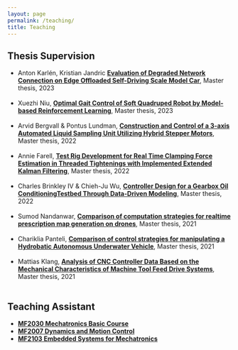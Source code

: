 ```yaml
---
layout: page
permalink: /teaching/
title: Teaching
---
```


<h2>Thesis Supervision</h2>
<ul>
	<li>
		Anton Karlén, Kristian Jandric
		<a href="https://www.diva-portal.org/smash/record.jsf?pid=diva2%3A1858143&dswid=7197"><b>Evaluation of Degraded Network Connection on Edge Offloaded Self-Driving Scale Model Car</b></a>,
		Master thesis, 2023
	</li><br>
	<li>
		Xuezhi Niu, 
		<a href="https://www.diva-portal.org/smash/record.jsf?pid=diva2%3A1810127&dswid=3239"><b>Optimal Gait Control of Soft Quadruped Robot by Model-based Reinforcement Learning</b></a>,
		Master thesis, 2023
	</li><br>
	<li>
		Arvid Bergvall & Pontus Lundman, 
		<a href="https://www.diva-portal.org/smash/record.jsf?pid=diva2%3A1739802&dswid=5671"><b>Construction and Control of a 3-axis Automated Liquid Sampling Unit Utilizing Hybrid Stepper Motors</b></a>,
		Master thesis, 2022
	</li><br>
	<li>
		Annie Farell, 
		<a href="https://www.diva-portal.org/smash/record.jsf?pid=diva2%3A1737383&dswid=8251"><b>Test Rig Development for Real Time Clamping Force Estimation in Threaded Tightenings with Implemented Extended Kalman Filtering</b></a>,
		Master thesis, 2022<br>
	</li><br>
	<li>
		Charles Brinkley IV & Chieh-Ju Wu, 
		<a href="https://www.diva-portal.org/smash/record.jsf?pid=diva2%3A1707480&dswid=-7518"><b>Controller Design for a Gearbox Oil ConditioningTestbed Through Data-Driven Modeling</b></a>,
		Master thesis, 2022
	</li><br>
	<li>
		Sumod Nandanwar, 
		<a href="https://www.diva-portal.org/smash/record.jsf?pid=diva2:1608605"><b>Comparison of computation strategies for realtime prescription map generation on drones</b></a>,
		Master thesis, 2021
	</li><br>
	<li>
		Chariklia Panteli, 
		<a href="https://www.diva-portal.org/smash/record.jsf?pid=diva2%3A1603391&dswid=6627"><b>Comparison of control strategies for manipulating a Hydrobatic Autonomous Underwater Vehicle</b></a>,
		Master thesis, 2021
	</li><br>
	<li>
		Mattias Klang, 
		<a href="https://www.diva-portal.org/smash/record.jsf?pid=diva2%3A1599497&dswid=4544"><b>Analysis of CNC Controller Data Based on the Mechanical Characteristics of Machine Tool Feed Drive Systems</b></a>,
		Master thesis, 2021
	</li><br>
</ul>

<h2>Teaching Assistant</h2>
<ul>
	<li><a href="https://www.kth.se/student/kurser/kurs/MF2030?l=en"><b>MF2030 Mechatronics Basic Course</b></a></li>
	<li><a href="https://www.kth.se/student/kurser/kurs/MF2007?l=en"><b>MF2007 Dynamics and Motion Control</b></a></li>
	<li><a href="https://www.kth.se/student/kurser/kurs/MF2103?l=en"><b>MF2103 Embedded Systems for Mechatronics</b></a></li>
</ul>